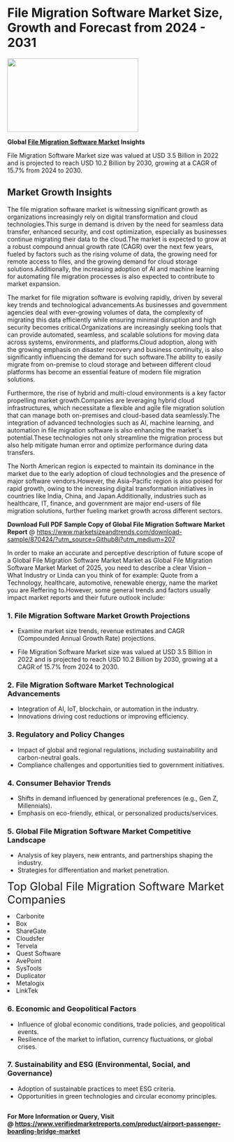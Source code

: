 <H1>File Migration Software Market Size, Growth and Forecast from 2024 - 2031</H1><img class="aligncenter size-medium wp-image-584254" src="https://thirdeyenews.in/wp-content/uploads/2024/09/Global-Market-Research-300x168.jpeg" alt="" width="300" height="168" /><p><strong>Global&nbsp;<a href="https://www.marketsizeandtrends.com/download-sample/870424/?utm_source=Github8j?utm_medium=207">File Migration Software Market</a> Insights</strong></p><p>File Migration Software Market size was valued at USD 3.5 Billion in 2022 and is projected to reach USD 10.2 Billion by 2030, growing at a CAGR of 15.7% from 2024 to 2030.</p><p><h2>Market Growth Insights</h2> <p>The file migration software market is witnessing significant growth as organizations increasingly rely on digital transformation and cloud technologies.This surge in demand is driven by the need for seamless data transfer, enhanced security, and cost optimization, especially as businesses continue migrating their data to the cloud.The market is expected to grow at a robust compound annual growth rate (CAGR) over the next few years, fueled by factors such as the rising volume of data, the growing need for remote access to files, and the growing demand for cloud storage solutions.Additionally, the increasing adoption of AI and machine learning for automating file migration processes is also expected to contribute to market expansion.</p> <p>The market for file migration software is evolving rapidly, driven by several key trends and technological advancements.As businesses and government agencies deal with ever-growing volumes of data, the complexity of migrating this data efficiently while ensuring minimal disruption and high security becomes critical.Organizations are increasingly seeking tools that can provide automated, seamless, and scalable solutions for moving data across systems, environments, and platforms.Cloud adoption, along with the growing emphasis on disaster recovery and business continuity, is also significantly influencing the demand for such software.The ability to easily migrate from on-premise to cloud storage and between different cloud platforms has become an essential feature of modern file migration solutions.</p> <p>Furthermore, the rise of hybrid and multi-cloud environments is a key factor propelling market growth.Companies are leveraging hybrid cloud infrastructures, which necessitate a flexible and agile file migration solution that can manage both on-premises and cloud-based data seamlessly.The integration of advanced technologies such as AI, machine learning, and automation in file migration software is also enhancing the market's potential.These technologies not only streamline the migration process but also help mitigate human error and optimize performance during data transfers.</p> <p>The North American region is expected to maintain its dominance in the market due to the early adoption of cloud technologies and the presence of major software vendors.However, the Asia-Pacific region is also poised for rapid growth, owing to the increasing digital transformation initiatives in countries like India, China, and Japan.Additionally, industries such as healthcare, IT, finance, and government are major end-users of file migration solutions, further fueling market growth across different sectors.</p> <p><span class=""><strong>Download Full PDF Sample Copy of Global File Migration Software Market Report</strong> @ <a href="https://www.marketsizeandtrends.com/download-sample/870424/?utm_source=Github8j?utm_medium=207" target="_blank">https://www.marketsizeandtrends.com/download-sample/870424/?utm_source=Github8j?utm_medium=207</a></span></p><p>In order to make an accurate and perceptive description of future scope of a Global&nbsp;File Migration Software Market Market as Global&nbsp;File Migration Software Market Market of 2025, you need to describe a clear Vision &ndash; What Industry or Linda can you think of for example: Quote from a Technology, healthcare, automotive, renewable energy, name the market you are Reffering to.However, some general trends and factors usually impact market reports and their future outlook include:</p><h3>1.&nbsp;<strong>File Migration Software Market Growth Projections</strong></h3><ul><li>Examine market size trends, revenue estimates and CAGR (Compounded Annual Growth Rate) projections.</li><li><p>File Migration Software Market size was valued at USD 3.5 Billion in 2022 and is projected to reach USD 10.2 Billion by 2030, growing at a CAGR of 15.7% from 2024 to 2030.</p></li></ul><h3>2.&nbsp;<strong>File Migration Software Market Technological Advancements</strong></h3><ul><li>Integration of AI, IoT, blockchain, or automation in the industry.</li><li>Innovations driving cost reductions or improving efficiency.</li></ul><h3>3.&nbsp;<strong>Regulatory and Policy Changes</strong></h3><ul><li>Impact of global and regional regulations, including sustainability and carbon-neutral goals.</li><li>Compliance challenges and opportunities tied to government initiatives.</li></ul><h3>4.&nbsp;<strong>Consumer Behavior Trends</strong></h3><ul><li>Shifts in demand influenced by generational preferences (e.g., Gen Z, Millennials).</li><li>Emphasis on eco-friendly, ethical, or personalized products/services.</li></ul><h3>5.&nbsp;<strong>Global File Migration Software Market Competitive Landscape</strong></h3><ul><li>Analysis of key players, new entrants, and partnerships shaping the industry.</li><li>Strategies for differentiation and market penetration.</li></ul><p data-pm-slice="1 1 []"><span style="color: inherit; font-family: inherit; font-size: 25px;">Top Global File Migration Software Market Companies</span></p><div class="" data-test-id=""><p><li>Carbonite</li><li> Box</li><li> ShareGate</li><li> Cloudsfer</li><li> Tervela</li><li> Quest Software</li><li> AvePoint</li><li> SysTools</li><li> Duplicator</li><li> Metalogix</li><li> LinkTek</li></p></div><h3>6.&nbsp;<strong>Economic and Geopolitical Factors</strong></h3><ul><li>Influence of global economic conditions, trade policies, and geopolitical events.</li><li>Resilience of the market to inflation, currency fluctuations, or global crises.</li></ul><h3>7.&nbsp;<strong>Sustainability and ESG (Environmental, Social, and Governance)</strong></h3><ul><li>Adoption of sustainable practices to meet ESG criteria.</li><li>Opportunities in green technologies and circular economy principles.</li></ul><h2><strong style="font-size: 14px;">For More Information or Query, Visit @&nbsp;</strong><a style="background-color: #ffffff; font-size: 14px;" href="https://www.marketsizeandtrends.com/report/file-migration-software-market/" target="_blank">https://www.verifiedmarketreports.com/product/airport-passenger-boarding-bridge-market</a></h2>